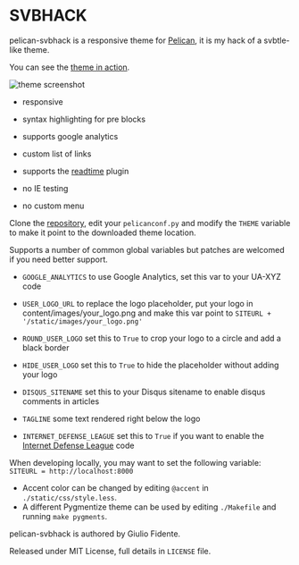# SVBHACK

pelican-svbhack is a responsive theme for [Pelican](http://getpelican.com), it is my hack of a svbtle-like theme.

You can see the [theme in action](http://www.giuliofidente.com/).

![theme screenshot](https://raw.github.com/gfidente/pelican-svbhack/master/screenshot.png)

- responsive
- syntax highlighting for pre blocks
- supports google analytics
- custom list of links
- supports the [readtime](https://github.com/getpelican/pelican-plugins/tree/master/readtime) plugin

- no IE testing
- no custom menu

Clone the [repository](https://github.com/gfidente/pelican-svbhack), edit your `pelicanconf.py` and modify the `THEME` variable to make it point to the downloaded theme location.

Supports a number of common global variables but patches are welcomed if you need better support.

- `GOOGLE_ANALYTICS` to use Google Analytics, set this var to your UA-XYZ code

- `USER_LOGO_URL` to replace the logo placeholder, put your logo in content/images/your_logo.png and make this var point to `SITEURL + '/static/images/your_logo.png'`

- `ROUND_USER_LOGO` set this to `True` to crop your logo to a circle and add a black border

- `HIDE_USER_LOGO` set this to `True` to hide the placeholder without adding your logo

- `DISQUS_SITENAME` set this to your Disqus sitename to enable disqus comments in articles

- `TAGLINE` some text rendered right below the logo

- `INTERNET_DEFENSE_LEAGUE` set this to `True` if you want to enable the [Internet Defense League](http://internetdefenseleague.org) code

When developing locally, you may want to set the following variable: `SITEURL = http://localhost:8000`

- Accent color can be changed by editing `@accent` in `./static/css/style.less`.
- A different Pygmentize theme can be used by editing `./Makefile` and running `make pygments`.

pelican-svbhack is authored by Giulio Fidente.

Released under MIT License, full details in `LICENSE` file.
